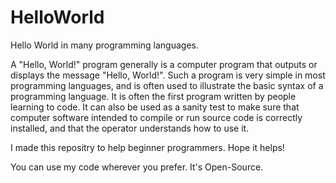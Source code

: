 # HelloWorld
Hello World in many programming languages.

A "Hello, World!" program generally is a computer program that outputs or displays the message "Hello, World!". Such a program is very simple in most programming languages, and is often used to illustrate the basic syntax of a programming language. It is often the first program written by people learning to code. It can also be used as a sanity test to make sure that computer software intended to compile or run source code is correctly installed, and that the operator understands how to use it.

I made this repositry to help beginner programmers. Hope it helps!

You can use my code wherever you prefer. It's Open-Source.

